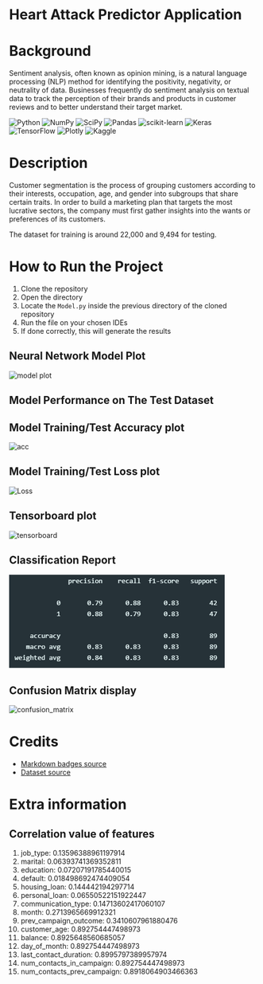 # Heart Attack Predictor Application
# Background
Sentiment analysis, often known as opinion mining, is a natural language processing (NLP) method for identifying the positivity, negativity, or neutrality of data. Businesses frequently do sentiment analysis on textual data to track the perception of their brands and products in customer reviews and to better understand their target market.

![Python](https://img.shields.io/badge/python-3670A0?style=for-the-badge&logo=python&logoColor=ffdd54)
![NumPy](https://img.shields.io/badge/numpy-%23013243.svg?style=for-the-badge&logo=numpy&logoColor=white)
![SciPy](https://img.shields.io/badge/SciPy-%230C55A5.svg?style=for-the-badge&logo=scipy&logoColor=%white)
![Pandas](https://img.shields.io/badge/pandas-%23150458.svg?style=for-the-badge&logo=pandas&logoColor=white)
![scikit-learn](https://img.shields.io/badge/scikit--learn-%23F7931E.svg?style=for-the-badge&logo=scikit-learn&logoColor=white)
![Keras](https://img.shields.io/badge/Keras-%23D00000.svg?style=for-the-badge&logo=Keras&logoColor=white)
![TensorFlow](https://img.shields.io/badge/TensorFlow-%23FF6F00.svg?style=for-the-badge&logo=TensorFlow&logoColor=white)
![Plotly](https://img.shields.io/badge/Plotly-%233F4F75.svg?style=for-the-badge&logo=plotly&logoColor=white)
![Kaggle](https://img.shields.io/badge/Kaggle-035a7d?style=for-the-badge&logo=kaggle&logoColor=white)

# Description
Customer segmentation is the process of grouping customers according to their interests, occupation, age, and gender into subgroups that share certain traits. In order to build a marketing plan that targets the most lucrative sectors, the company must first gather insights into the wants or preferences of its customers.

The dataset for training is around 22,000 and 9,494 for testing.

# How to Run the Project
1. Clone the repository
2. Open the directory
3. Locate the `Model.py` inside the previous directory of the cloned repository
4. Run the file on your chosen IDEs
5. If done correctly, this will generate the results

## Neural Network Model Plot
![model plot](src/output.png)

## Model Performance on The Test Dataset
## Model Training/Test Accuracy plot
![acc](src/acc.png)
## Model Training/Test Loss plot
![Loss](src/loss.png)
## Tensorboard plot
![tensorboard](src/tensorboard.png)
## Classification Report
![class report](src/class_report.png)
## Confusion Matrix display
![confusion_matrix](src/confusion_matrix.png)


# Credits
- [Markdown badges source](https://github.com/Ileriayo/markdown-badges)
- [Dataset source](https://www.kaggle.com/datasets/kunalgupta2616/hackerearth-customer-segmentation-hackathon)


# Extra information
## Correlation value of features
1. job_type: 0.13596388961197914
2. marital: 0.06393741369352811
3. education: 0.07207191785440015
4. default: 0.018498692474409054
5. housing_loan: 0.144442194297714
6. personal_loan: 0.06550522151922447
7. communication_type: 0.14713602417060107
8. month: 0.2713965669912321
9. prev_campaign_outcome: 0.3410607961880476
10. customer_age: 0.892754447498973
11. balance: 0.8925648560685057
12. day_of_month: 0.892754447498973
13. last_contact_duration: 0.8995797389957974
14. num_contacts_in_campaign: 0.892754447498973
15. num_contacts_prev_campaign: 0.8918064903466363
